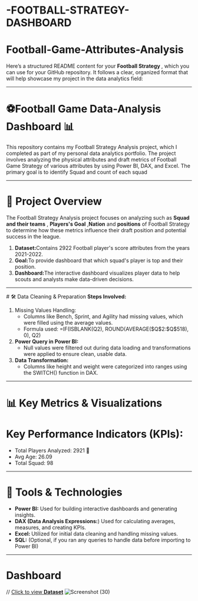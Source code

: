 # -FOOTBALL-STRATEGY-DASHBOARD
# Football-Game-Attributes-Analysis
Here’s a structured README content for your <b>Football Strategy </b>, which you can use for your GitHub repository. It follows a clear, organized format that will help showcase my project in the data analytics field:
<hr>

# ⚽Football Game Data-Analysis Dashboard 📊
This repository contains my Football Strategy Analysis project, which I completed as part of my personal data analytics portfolio. The project involves analyzing the physical attributes and draft metrics of Football Game Strategy of various attributes by using Power BI, DAX, and Excel. The primary goal is to identify Squad and count of each squad
<hr>

# &#128204; Project Overview 
The Football Strategy Analysis project focuses on analyzing such as <b>Squad and their teams</b> , <b>Players's Goal</b> ,<b>Nation</b>  and <b>positions</b> of Football Strategy to determine how these metrics influence their draft position and potential success in the league.
<ol>
  <li><b>Dataset:</b>Contains 2922 Football player's score attributes from the years 2021-2022.</li>
  <li><b>Goal:</b>To provide dashboard that which squad's player is top and their position.</li>
  <li><b>Dashboard:</b>The interactive dashboard visualizes player data to help scouts and analysts make data-driven decisions.</li>
</ol>
<hr>
# 🛠 Data Cleaning & Preparation
<b>Steps Involved:</b>
<ol type="1">
  <li>Missing Values Handling:<br>
    <ul>
      <li>Columns like Bench, Sprint, and Agility had missing values, which were filled using the average values.</li>
      <li>Formula used: =IF(ISBLANK(Q2), ROUND(AVERAGE($Q$2:$Q$518), 0), Q2)</li>
    </ul> </li>
  <li>
    <b>Power Query in Power BI:</b>
    <ul>
      <li>Null values were filtered out during data loading and transformations were applied to ensure clean, usable data.</li>
    </ul>
  </li>
  <li>    <b>Data Transformation:</b>
    <ul>
      <li>Columns like height and weight were categorized into ranges using the SWITCH() function in DAX.</li>
    </ul>
    
  </li>
  </li>
</ol>
<hr>

# 📊 Key Metrics & Visualizations
<h1>Key Performance Indicators (KPIs):</h1>
<ul>
  <li>Total Players Analyzed: 2921 👥</li>
  <li>Avg Age: 26.09 </li>
  <li>Total Squad: 98</li>
</ul> <hr>

# 🧰 Tools & Technologies
<ul>
  <li><b>Power BI:</b> Used for building interactive dashboards and generating insights.</li>
  <li><b>DAX (Data Analysis Expressions:</b>) Used for calculating averages, measures, and creating KPIs.</li>
  <li><b>Excel: </b> Utilized for initial data cleaning and handling missing values.</li>
  <li><b>SQL:</b> (Optional, if you ran any queries to handle data before importing to Power BI)</li>
</ul>
<b></b>
<hr>

# Dashboard
// <a href="">Click to view <b>Dataset</b></a>
![Screenshot (30)](https://github.com/user-attachments/assets/59cea2c1-d371-4a45-90e2-f3ecbf50ba55)

